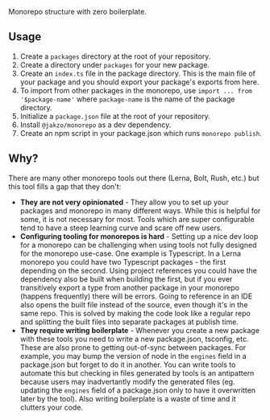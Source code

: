 Monorepo structure with zero boilerplate.

## Usage

1. Create a `packages` directory at the root of your repository.
2. Create a directory under `packages` for your new package.
3. Create an `index.ts` file in the package directory. This is the main file of your package and you should export your package's exports from here.
4. To import from other packages in the monorepo, use `import ... from '$package-name'` where `package-name` is the name of the package directory.
5. Initialize a `package.json` file at the root of your repository.
6. Install `@jakzo/monorepo` as a dev dependency.
7. Create an npm script in your package.json which runs `monorepo publish`.

## Why?

There are many other monorepo tools out there (Lerna, Bolt, Rush, etc.) but this tool fills a gap that they don't:

- **They are not very opinionated** - They allow you to set up your packages and monorepo in many different ways. While this is helpful for some, it is not necessary for most. Tools which are super configurable tend to have a steep learning curve and scare off new users.
- **Configuring tooling for monorepos is hard** - Setting up a nice dev loop for a monorepo can be challenging when using tools not fully designed for the monorepo use-case. One example is Typescript. In a Lerna monorepo you could have two Typescript packages - the first depending on the second. Using project references you could have the dependency also be built when building the first, but if you ever transitively export a type from another package in your monorepo (happens frequently) there will be errors. Going to reference in an IDE also opens the built file instead of the source, even though it's in the same repo. This is solved by making the code look like a regular repo and splitting the built files into separate packages at publish time.
- **They require writing boilerplate** - Whenever you create a new package with these tools you need to write a new package.json, tsconfig, etc. These are also prone to getting out-of-sync between packages. For example, you may bump the version of node in the `engines` field in a package.json but forget to do it in another. You can write tools to automate this but checking in files generated by tools is an antipattern because users may inadvertantly modify the generated files (eg. updating the `engines` field of a package.json only to have it overwritten later by the tool). Also writing boilerplate is a waste of time and it clutters your code.
